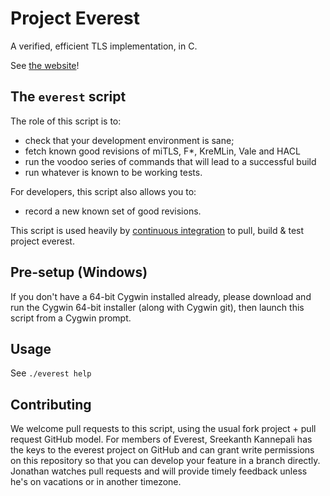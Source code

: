# Project Everest

A verified, efficient TLS implementation, in C.

See [the website](https://project-everest.github.io)!

## The `everest` script

The role of this script is to:
- check that your development environment is sane;
- fetch known good revisions of miTLS, F\*, KreMLin, Vale and HACL
- run the voodoo series of commands that will lead to a successful build
- run whatever is known to be working tests.

For developers, this script also allows you to:
- record a new known set of good revisions.

This script is used heavily by [continuous
integration](https://github.com/project-everest/everest-ci) to pull, build &
test project everest.

## Pre-setup (Windows)

If you don't have a 64-bit Cygwin installed already, please download and run the
Cygwin 64-bit installer (along with Cygwin git), then launch this script from a
Cygwin prompt.

## Usage

See `./everest help`

## Contributing

We welcome pull requests to this script, using the usual fork project + pull
request GitHub model. For members of Everest, Sreekanth Kannepali has the keys
to the everest project on GitHub and can grant write permissions on this
repository so that you can develop your feature in a branch directly. Jonathan
watches pull requests and will provide timely feedback unless he's on vacations
or in another timezone.
